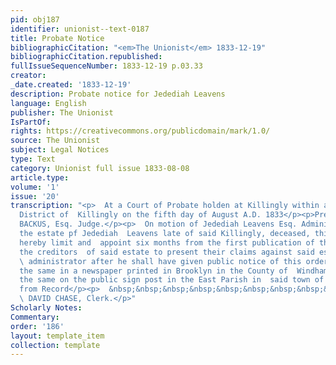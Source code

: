 ```yaml
---
pid: obj187
identifier: unionist--text-0187
title: Probate Notice
bibliographicCitation: "<em>The Unionist</em> 1833-12-19"
bibliographicCitation.republished: 
fullIssueSequenceNumber: 1833-12-19 p.03.33
creator: 
_date.created: '1833-12-19'
description: Probate notice for Jedediah Leavens
language: English
publisher: The Unionist
IsPartOf: 
rights: https://creativecommons.org/publicdomain/mark/1.0/
source: The Unionist
subject: Legal Notices
type: Text
category: Unionist full issue 1833-08-08
article.type: 
volume: '1'
issue: '20'
transcription: "<p>  At a Court of Probate holden at Killingly within and for the
  District of  Killingly on the fifth day of August A.D. 1833</p><p>Present THOMAS
  BACKUS, Esq. Judge.</p><p>  On motion of Jedediah Leavens Esq. Administrator on
  the estate pf Jedediah  Leavens late of said Killingly, deceased, this court doth
  hereby limit and  appoint six months from the first publication of this order for
  the creditors  of said estate to present their claims against said estate to said
  \ administrator after he shall have given public notice of this order by  publishing
  the same in a newspaper printed in Brooklyn in the County of  Windham, and posting
  the same on the public sign post in the East Parish in  said town of Killingly.</p><p>Certified
  from Record</p><p>  &nbsp;&nbsp;&nbsp;&nbsp;&nbsp;&nbsp;&nbsp;&nbsp;&nbsp;&nbsp;&nbsp;&nbsp;&nbsp;&nbsp;&nbsp;&nbsp;&nbsp;&nbsp;&nbsp;&nbsp;&nbsp;&nbsp;&nbsp;
  \ DAVID CHASE, Clerk.</p>"
Scholarly Notes: 
Commentary: 
order: '186'
layout: template_item
collection: template
---
```

